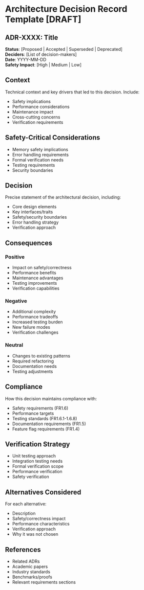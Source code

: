 # Architecture Decision Record Template [DRAFT]

## ADR-XXXX: Title

**Status**: [Proposed | Accepted | Superseded | Deprecated]  
**Deciders**: [List of decision-makers]  
**Date**: YYYY-MM-DD  
**Safety Impact**: [High | Medium | Low]

## Context

Technical context and key drivers that led to this decision. Include:
- Safety implications
- Performance considerations
- Maintenance impact
- Cross-cutting concerns
- Verification requirements

## Safety-Critical Considerations

- Memory safety implications
- Error handling requirements
- Formal verification needs
- Testing requirements
- Security boundaries

## Decision

Precise statement of the architectural decision, including:
- Core design elements
- Key interfaces/traits
- Safety/security boundaries
- Error handling strategy
- Verification approach

## Consequences

### Positive

- Impact on safety/correctness
- Performance benefits
- Maintenance advantages
- Testing improvements
- Verification capabilities

### Negative

- Additional complexity
- Performance tradeoffs
- Increased testing burden
- New failure modes
- Verification challenges

### Neutral

- Changes to existing patterns
- Required refactoring
- Documentation needs
- Testing adjustments

## Compliance

How this decision maintains compliance with:
- Safety requirements (FR1.6)
- Performance targets
- Testing standards (FR1.6.1-1.6.8)
- Documentation requirements (FR1.5)
- Feature flag requirements (FR1.4)

## Verification Strategy

- Unit testing approach
- Integration testing needs
- Formal verification scope
- Performance verification
- Safety verification

## Alternatives Considered

For each alternative:
- Description
- Safety/correctness impact
- Performance characteristics
- Verification approach
- Why it was not chosen

## References

- Related ADRs
- Academic papers
- Industry standards
- Benchmarks/proofs
- Relevant requirements sections 